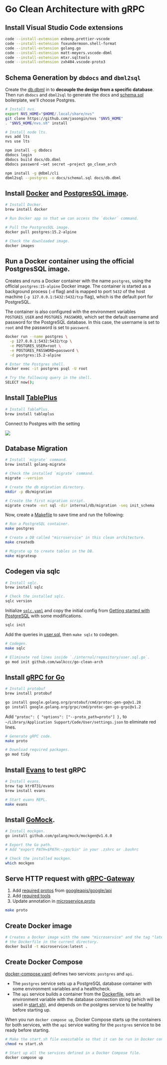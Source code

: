 # Go Clean Architecture with gRPC

## Install Visual Studio Code extensions

```bash
code --install-extension esbenp.prettier-vscode
code --install-extension foxundermoon.shell-format
code --install-extension golang.go
code --install-extension matt-meyers.vscode-dbml
code --install-extension mtxr.sqltools
code --install-extension zxh404.vscode-proto3
```

## Schema Generation by `dbdocs` and `dbml2sql`

Create the [db.dbml](./docs/db.dbml) in to **decouple the design from a specific
database**. Then run `dbdocs` and `dbml2sql` to generate the docs and
[schema.sql](./docs/schemal.sql) boilerplate, we'll choose Postgres.

```bash
# Install nvs.
export NVS_HOME="$HOME/.local/share/nvs"
git clone https://github.com/jasongin/nvs "$NVS_HOME"
. "$NVS_HOME/nvs.sh" install

# Install node lts.
nvs add lts
nvs use lts
```

```bash
npm install -g dbdocs
dbdocs login
dbdocs build docs/db.dbml
dbdocs password —set secret —project go_clean_arch
```

```bash
npm install -g @dbml/cli
dbml2sql --postgres -o docs/schemal.sql docs/db.dbml
```

## Install [Docker](https://www.docker.com) and [PostgresSQL image](https://hub.docker.com/_/postgres).

```bash
# Install Docker.
brew install docker

# Run Docker app so that we can access the `docker` command.

# Pull the PostgresSQL image.
docker pull postgres:15.2-alpine

# Check the downloaded image.
docker images
```

## Run a Docker container using the official PostgresSQL image.

Creates and runs a Docker container with the name `postgres`, using the official
`postgres:15-alpine` Docker image. The container is started as a background
process (`-d` flag) and is mapped to port `5432` of the host machine
(`-p 127.0.0.1:5432:5432/tcp` flag), which is the default port for PostgreSQL.

The container is also configured with the environment variables `POSTGRES_USER`
and `POSTGRES_PASSWORD`, which set the default username and password for the
PostgreSQL database. In this case, the username is set to `root` and the
password is set to `password`.

```bash
docker run --name postgres \
  -p 127.0.0.1:5432:5432/tcp \
  -e POSTGRES_USER=root \
  -e POSTGRES_PASSWORD=password \
  -d postgres:15.2-alpine
```

```bash
# Enter the Postgres shell.
docker exec -it postgres psql -U root

# Try the following query in the shell.
SELECT now();
```

## Install [TablePlus](https://tableplus.com)

```bash
# Install TablePlus.
brew install tableplus
```

Connect to Postgres with the setting

![](https://i.imgur.com/jgHY7h3.png)

## Database Migration

```bash
# Install `migrate` command.
brew install golang-migrate

# Check the installed `migrate` command.
migrate --version

# Create the db migration directory.
mkdir -p db/migration

# Create the first migration script.
migrate create -ext sql -dir internal/db/migration -seq init_schema
```

Now, create a [Makefile](./Makefile) to save time and run the following:

```bash
# Run a PostgreSQL container.
make postgres

# Create a DB called "microservice" in this clean architecture.
make createdb

# Migrate up to create tables in the DB.
make migrateup
```

## Codegen via sqlc

```bash
# Install sqlc.
brew install sqlc

# Check the installed sqlc.
sqlc version
```

Initialize [`sqlc.yaml`](./sqlc.yaml) and copy the initial config from
[Getting started with PostgreSQL](https://docs.sqlc.dev/en/stable/tutorials/getting-started-postgresql.html#getting-started-with-postgresql)
with some modifications.

```bash
sqlc init
```

Add the queries in [user.sql](./internal/db/query/book.sql), then `make sqlc` to
codegen.

```bash
# Codegen.
make sqlc

# Eliminate red lines inside `./internal/repository/user.sql.go`.
go mod init github.com/walkccc/go-clean-arch
```

## Install [gRPC for Go](https://grpc.io/docs/languages/go/quickstart/)

```bash
# Install protobuf
brew install protobuf
```

```bash
go install google.golang.org/protobuf/cmd/protoc-gen-go@v1.28
go install google.golang.org/grpc/cmd/protoc-gen-go-grpc@v1.2
```

Add `"protoc": { "options": ["--proto_path=proto"] },` to
`~/Library/Application Support/Code/User/settings.json` to eliminate red lines.

```bash
# Generate gRPC code.
make proto

# Download required packages.
go mod tidy
```

## Install [Evans](https://github.com/ktr0731/evans) to test gRPC

```bash
# Install evans.
brew tap ktr0731/evans
brew install evans

# Start evans REPL.
make evans
```

## Install [GoMock](https://github.com/golang/mock).

```bash
# Install mockgen.
go install github.com/golang/mock/mockgen@v1.6.0

# Export the Go path.
# Add "export PATH=$PATH:~/go/bin" in your .zshrc or .bashrc

# Check the installed mockgen.
which mockgen
```

## Serve HTTP request with [gRPC-Gateway](https://github.com/grpc-ecosystem/grpc-gateway)

1. Add [required protos](./api/proto/google/api/) from
   [googleapis/google/api](https://github.com/googleapis/googleapis/tree/master/google/api)
1. Add [required tools](./tools/tools.go)
1. Update annotation in [microservice.proto](./api/proto/microservice.proto)

```bash
make proto
```

## Create Docker image

```bash
# Creates a Docker image with the name "microservice" and the tag "latest" using
# the Dockerfile in the current directory.
docker build -t microservice:latest .
```

## Create Docker Compose

[docker-compose.yaml](./docker-compose.yaml) defines two services: `postgres`
and `api`.

- The `postgres` service sets up a PostgreSQL database container with some
  environment variables and a healthcheck.
- The `api` service builds a container from the [Dockerfile](./Dockerfile), sets
  an environment variable with the database connection string (which will be
  used in [start.sh](./start.sh)), and depends on the postgres service to be
  healthy before starting up.

When you run `docker compose up`, Docker Compose starts up the containers for
both services, with the `api` service waiting for the `postgres` service to be
ready before starting.

```bash
# Make the start.sh file executable so that it can be run in Docker container.
chmod +x start.sh

# Start up all the services defined in a Docker Compose file.
docker compose up
```
